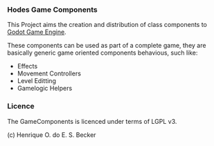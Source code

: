 ### Hodes Game Components

This Project aims the creation and distribution of class components to [Godot Game Engine](https://github.com/okamstudio/godot).

These components can be used as part of a complete game, they are basically generic game oriented components behavious, such like: 
 
* Effects
* Movement Controllers
* Level Editting
* Gamelogic Helpers

### Licence

The GameComponents is licenced under terms of LGPL v3.


(c) Henrique O. do E. S. Becker